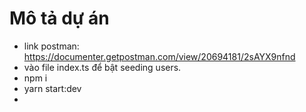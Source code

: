 # Mô tả dự án
- link postman: https://documenter.getpostman.com/view/20694181/2sAYX9nfnd
- vào file index.ts để bật seeding users.
- npm i
- yarn start:dev
- 

